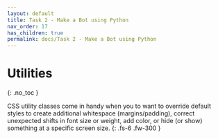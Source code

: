 ```yaml
---
layout: default
title: Task 2 - Make a Bot using Python
nav_order: 17
has_children: true
permalink: docs/Task 2 - Make a Bot using Python
---
```


# Utilities
{: .no_toc }

CSS utility classes come in handy when you to want to override default styles to create additional whitespace (margins/padding), correct unexpected shifts in font size or weight, add color, or hide (or show) something at a specific screen size.
{: .fs-6 .fw-300 }
